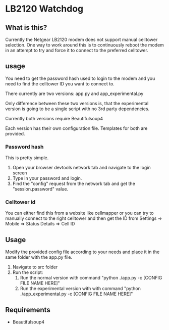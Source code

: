 # LB2120 Watchdog

## What is this?

Currently the Netgear LB2120 modem does not support manual celltower selection. One way to work around this is to continuously reboot the modem in an attempt to try and force it to connect to the preferred celltower.

## usage

You need to get the password hash used to login to the modem and you need to find the celltower ID you want to connect to.

There currently are two versions: app.py and app_experimental.py

Only difference between these two versions is, that the experimental version is going to be a single script with no 3rd party dependencies.

Currently both versions require Beautifulsoup4

Each version has their own configuration file. Templates for both are provided.

### Password hash

This is pretty simple.

1. Open your browser devtools network tab and navigate to the login screen
2. Type in your password and login.
3. Find the "config" request from the network tab and get the "session.password" value.

### Celltower id

You can either find this from a website like cellmapper or you can try to manually connect to the right celltower and then get the ID from Settings => Mobile => Status Details => Cell ID

## Usage

Modify the provided config file according to your needs and place it in the same folder with the app.py file.

1. Navigate to src folder
2. Run the script:    
    1. Run the normal version with command "python ./app.py -c [CONFIG FILE NAME HERE]"
    2. Run the experimental version with with command "python ./app_experimental.py -c [CONFIG FILE NAME HERE]"

## Requirements

- Beautifulsoup4

